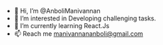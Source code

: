 - 👋 Hi, I’m @AnboliManivannan
- 👀 I’m interested in Developing challenging tasks.
- 🌱 I’m currently learning React.Js
- 📫 Reach me manivannananboli@gmail.com

<!---
Anboli/Anboli is a ✨ special ✨ repository because its `README.md` (this file) appears on your GitHub profile.
You can click the Preview link to take a look at your changes.
--->
